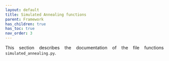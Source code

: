 ```yaml
---
layout: default
title: Simulated Annealing functions
parent: Framework
has_children: true
has_toc: true
nav_order: 3
---
```


<!--Don't delete ths script-->
<script src = "https://polyfill.io/v3/polyfill.min.js?features=es6"></script>
<script id = "MathJax-script" async src="https://cdn.jsdelivr.net/npm/mathjax@3/es5/tex-mml-chtml.js"></script>
<!--Don't delete ths script-->

<p align = "justify">
    This section describes the documentation of the file functions <code>simulated_annealing.py</code>.
</p>